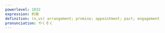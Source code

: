 ```yaml
---
powerlevel: 1032
expression: 約束
definition: (n,vs) arrangement; promise; appointment; pact; engagement; convention; rule; (P)
pronunciation: やくそく
---
```

